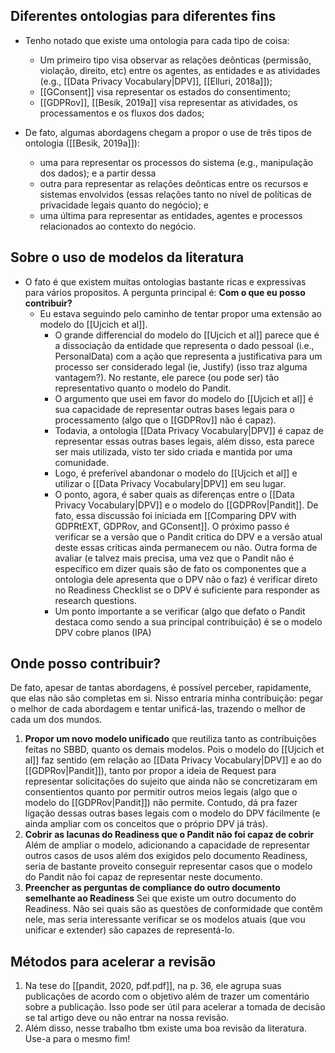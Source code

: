## Diferentes ontologias para diferentes fins
- Tenho notado que existe uma ontologia para cada tipo de coisa:
	- Um primeiro tipo visa observar as relações deônticas (permissão, violação, direito, etc) entre os agentes, as entidades e as atividades (e.g., [[Data Privacy Vocabulary|DPV]], [[Elluri, 2018a]]);
	- [[GConsent]] visa representar os estados do consentimento;
	- [[GDPRov]], [[Besik, 2019a]] visa representar as atividades, os processamentos e os fluxos dos dados;

- De fato, algumas abordagens chegam a propor o use de três tipos de ontologia ([[Besik, 2019a]]):
	- uma para representar os processos do sistema (e.g., manipulação dos dados); e a partir dessa
	- outra para representar as relações deônticas entre os recursos e sistemas envolvidos (essas relações tanto no nível de políticas de privacidade legais quanto do negócio); e
	- uma última para representar as entidades, agentes e processos relacionados ao contexto do negócio.

## Sobre o uso de modelos da literatura
- O fato é que existem muitas ontologias bastante ricas e expressivas para vários propositos. A pergunta principal é: **Com o que eu posso contribuir?**
	- Eu estava seguindo pelo caminho de tentar propor uma extensão ao modelo do [[Ujcich et al]].
		- O grande differencial do modelo do [[Ujcich et al]] parece que é a dissociação da entidade que representa o dado pessoal (i.e., PersonalData) com a ação que representa a justificativa para um processo ser considerado legal (ie, Justify) (isso traz alguma vantagem?). No restante, ele parece (ou pode ser) tão representativo quanto o modelo do Pandit.
		- O argumento que usei em favor do modelo do [[Ujcich et al]] é sua capacidade de representar outras bases legais para o processamento (algo que o [[GDPRov]] não é capaz).
		- Todavia, a ontologia [[Data Privacy Vocabulary|DPV]] é capaz de representar essas outras bases legais, além disso, esta parece ser mais utilizada, visto ter sido criada e mantida por uma comunidade.
		- Logo, é preferível abandonar o modelo do [[Ujcich et al]] e utilizar o [[Data Privacy Vocabulary|DPV]] em seu lugar.
		- O ponto, agora, é saber quais as diferenças entre o [[Data Privacy Vocabulary|DPV]] e o modelo do [[GDPRov|Pandit]]. De fato, essa discussão foi iniciada em [[Comparing DPV with GDPRtEXT, GDPRov, and GConsent]]. O próximo passo é verificar se a versão que o Pandit critica do DPV e a versão atual deste essas criticas ainda permanecem ou não. Outra forma de avaliar (e talvez mais precisa, uma vez que o Pandit não é específico em dizer quais são de fato os componentes que a ontologia dele apresenta que o DPV não o faz) é verificar direto no Readiness Checklist se o DPV é suficiente para responder as research questions.
		- Um ponto importante a se verificar (algo que defato o Pandit destaca como sendo a sua principal contribuição) é se o modelo DPV cobre planos (IPA) 

## Onde posso contribuir?
De fato, apesar de tantas abordagens, é possível perceber, rapidamente, que elas não são completas em si. Nisso entraria minha contribuição: pegar o melhor de cada abordagem e tentar unificá-las, trazendo o melhor de cada um dos mundos.
1. **Propor um novo modelo unificado** que reutiliza tanto as contribuições feitas no SBBD, quanto os demais modelos. Pois o modelo do [[Ujcich et al]] faz sentido (em relação ao [[Data Privacy Vocabulary|DPV]] e ao do [[GDPRov|Pandit]]), tanto por propor a ideia de Request para representar solicitações do sujeito que ainda não se concretizaram em consentientos quanto por permitir outros meios legais (algo que o modelo do [[GDPRov|Pandit]]) não permite. Contudo, dá pra fazer ligação dessas outras bases legais com o modelo do DPV fácilmente (e ainda ampliar com os conceitos que o próprio DPV já trás).
2. **Cobrir as lacunas do Readiness que o Pandit não foi capaz de cobrir** Além de ampliar o modelo, adicionando a capacidade de representar outros casos de usos além dos exigidos pelo documento Readiness, seria de bastante proveito conseguir representar casos que o modelo do Pandit não foi capaz de representar neste documento.
3. **Preencher as perguntas de compliance do outro documento semelhante ao Readiness** Sei que existe um outro documento do Readiness. Não sei quais são as questões de conformidade que contêm nele, mas seria interessante verificar se os modelos atuais (que vou unificar e extender) são capazes de representá-lo.

## Métodos para acelerar a revisão
1. Na tese do [[pandit, 2020, pdf.pdf]], na p. 36, ele agrupa suas publicações de acordo com o objetivo além de trazer um comentário sobre a publicação. Isso pode ser útil para acelerar a tomada de decisão se tal artigo deve ou não entrar na nossa revisão.
2. Além disso, nesse trabalho tbm existe uma boa revisão da literatura. Use-a para o mesmo fim!